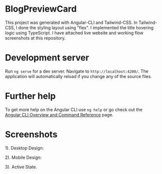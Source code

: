# BlogPreviewCard

This project was generated with Angular-CLI and Tailwind-CSS. In Tailwind-CSS, I done the styling layout using "flex". I implemented the title hovering logic using TypeScript. I have attached live website and working flow screenshots at this repository.

# Development server

Run `ng serve` for a dev server. Navigate to `http://localhost:4200/`. The application will automatically reload if you change any of the source files.

# Further help

To get more help on the Angular CLI use `ng help` or go check out the [Angular CLI Overview and Command Reference](https://angular.io/cli) page.

# Screenshots

1). Desktop Design:



2). Mobile Design:



3). Active State.

